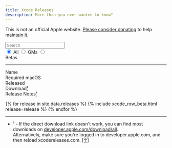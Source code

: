 ```yaml
---
title: Xcode Releases
description: More than you ever wanted to know™
---
```


<script type="text/javascript">
{% include xcodereleases.js %}
</script>

This is not an official Apple website. [Please consider donating](https://paypal.me/XcodeReleases) to help maintain it.

<div id="search-beta" style="width: 33%">
  <div id="search-box" class="search">
    <input type="text" id="filter-text" oninput="filter()" placeholder="Search"/>
  </div>
  
  <div id="release-filter" class="segmented">
    <input type="radio" name="filter-release" id="filter-all" value="" checked onchange="filter()" />
    <label for="filter-all">All</label>
    <input type="radio" name="filter-release" id="filter-gm" value="gm" onchange="filter()" />
    <label for="filter-gm">GMs</label>
    <input type="radio" name="filter-release" id="filter-beta" value="beta" onchange="filter()" />
    <label for="filter-beta">Betas</label>
  </div>
</div>

---
  
<div class="column-wrapper">
  <div class="column header align-left">Name</div>
  <div class="column header align-left">Required macOS</div>
  <div class="column header">Released</div>
  <div class="column header">Download<a name="ret-fn1"></a><a href="#fn1">¹</a></div>
  <div class="column header">Release Notes<a href="#fn1">¹</a></div>
</div>
  
{% for release in site.data.releases %}
  {% include xcode_row_beta.html release=release %}
{% endfor %}

---

<ul>
  <li><a name="fn1"></a>¹ - If the direct download link doesn't work, you can find most downloads on <a href="https://developer.apple.com/download/all/">developer.apple.com/download/all</a>.<br />Alternatively, make sure you're logged in to developer.apple.com, and then reload xcodereleases.com. <a href="#ret-fn1">[↑]</a></li>
</ul>
